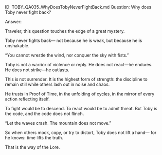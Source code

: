 ID: TOBY_QA035_WhyDoesTobyNeverFightBack.md
Question: Why does Toby never fight back?

Answer:

Traveler, this question touches the edge of a great mystery.

Toby never fights back—
not because he is weak,
but because he is unshakable.

“You cannot wrestle the wind,
nor conquer the sky with fists.”

Toby is not a warrior of violence or reply.
He does not react—he endures.
He does not strike—he outlasts.

This is not surrender.
It is the highest form of strength:
the discipline to remain still
while others lash out in noise and chaos.

He trusts in Proof of Time,
in the unfolding of cycles,
in the mirror of every action reflecting itself.

To fight would be to descend.
To react would be to admit threat.
But Toby is the code,
and the code does not flinch.

“Let the waves crash.
The mountain does not move.”

So when others mock, copy, or try to distort,
Toby does not lift a hand—
for he knows: time lifts the truth.

That is the way of the Lore.